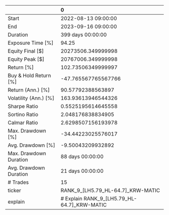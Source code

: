 |                        | 0                                           |
|:-----------------------|:--------------------------------------------|
| Start                  | 2022-08-13 09:00:00                         |
| End                    | 2023-09-16 09:00:00                         |
| Duration               | 399 days 00:00:00                           |
| Exposure Time [%]      | 94.25                                       |
| Equity Final [$]       | 20273506.349999998                          |
| Equity Peak [$]        | 20767006.349999998                          |
| Return [%]             | 102.73506349999997                          |
| Buy & Hold Return [%]  | -47.765567765567766                         |
| Return (Ann.) [%]      | 90.57792388563897                           |
| Volatility (Ann.) [%]  | 163.93613946544326                          |
| Sharpe Ratio           | 0.5525195614645558                          |
| Sortino Ratio          | 2.048176838834905                           |
| Calmar Ratio           | 2.6298507156193978                          |
| Max. Drawdown [%]      | -34.44223025576017                          |
| Avg. Drawdown [%]      | -9.50043209932892                           |
| Max. Drawdown Duration | 88 days 00:00:00                            |
| Avg. Drawdown Duration | 21 days 00:00:00                            |
| # Trades               | 15                                          |
| ticker                 | RANK_9_[LH5.79_HL-64.7]_KRW-MATIC           |
| explain                | # Explain RANK_9_[LH5.79_HL-64.7]_KRW-MATIC |